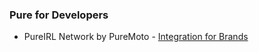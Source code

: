 ### Pure for Developers

* PureIRL Network by PureMoto - [Integration for Brands](https://github.com/thepurecollective/developer/blob/gh-pages/pureirl/brands/readme.md)
